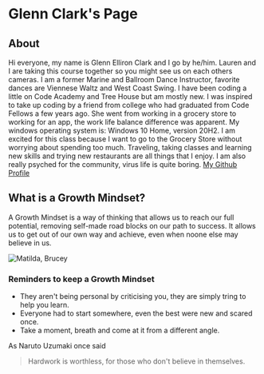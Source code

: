 # Glenn Clark's Page

## About
Hi everyone, my name is Glenn Elliron Clark and I go by he/him.  Lauren and I are taking this course together so you might see us on each others cameras.  I am a former Marine and Ballroom Dance Instructor, favorite dances are Viennese Waltz and West Coast Swing.  I have been coding a little on Code Academy and Tree House but am mostly new.  I was inspired to take up coding by a friend from college who had graduated from Code Fellows a few years ago.   She went from working in a grocery store to working for an app, the work life balance difference was apparent.  My windows operating system is: Windows 10 Home, version 20H2.  I am excited for this class because I want to go to the Grocery Store without worrying about spending too much.  Traveling, taking classes and learning new skills and trying new restaurants are all things that I enjoy.  I am also really psyched for the community, virus life is quite boring.  [My Github Profile](https://github.com/Elliron)

## What is a Growth Mindset?
A Growth Mindset is a way of thinking that allows us to reach our full potential, removing self-made road blocks on our path to success.  It allows us to get out of our own way and achieve, even when noone else may believe in us.

![Matilda, Brucey](https://s.aolcdn.com/hss/storage/midas/65deaf4ce85e6d57ec2160c13babfc3e/203431811/10352083_698996970207657_8973961362239289588_n.jpg)

### Reminders to keep a Growth Mindset
- They aren't being personal by criticising you, they are simply tring to help you learn.
- Everyone had to start somewhere, even the best were new and scared once.
- Take a moment, breath and come at it from a different angle.

As Naruto Uzumaki once said
 > Hardwork is worthless, for those who don't believe in themselves.
